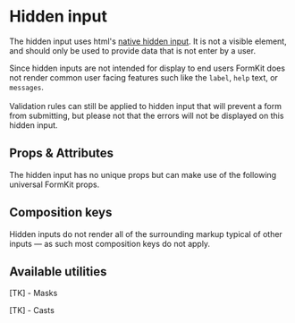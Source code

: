 # Hidden input

The hidden input uses html's [native hidden input](https://developer.mozilla.org/en-US/docs/Web/HTML/Element/input/hidden). It is not a visible element, and should only be used to provide data that is not enter by a user.

<example
name="Hidden input"
file="/_content/examples/hidden/hidden"
tabs="html,render"
langs="vue"></example>

<callout type="warning">
Since hidden inputs are not intended for display to end users FormKit does not render common user facing features such like the <code>label</code>, <code>help</code> text, or <code>messages</code>.<br><br>Validation rules can still be applied to hidden input that will prevent a form
from submitting, but please not that the errors will not be displayed on this
hidden input.
</callout>

## Props & Attributes

The hidden input has no unique props but can make use of the following universal
FormKit props.

<reference-table :without="['help', 'label']">
</reference-table>

## Composition keys

Hidden inputs do not render all of the surrounding markup typical of other inputs — as such most composition keys do not apply.

<reference-table type="compositionKeys" primary="composition-key" :without="['outer', 'wrapper', 'label', 'inner', 'help', 'messages', 'message']"></reference-table>

## Available utilities

[TK] - Masks

[TK] - Casts
